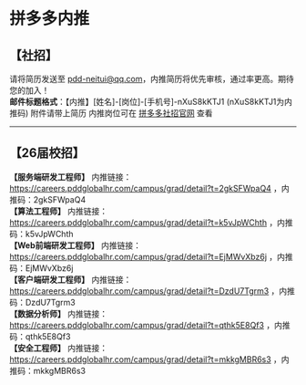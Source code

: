 # 拼多多内推

## 【社招】
请将简历发送至 [pdd-neitui@qq.com](mailto:pdd-neitui@qq.com)，内推简历将优先审核，通过率更高。期待您的加入！  
**邮件标题格式**：【内推】[姓名]-[岗位]-[手机号]-nXuS8kKTJ1    (nXuS8kKTJ1为内推码)
附件请带上简历
内推岗位可在 [拼多多社招官网](https://careers.pddglobalhr.com/jobs) 查看

---
## 【26届校招】
**【服务端研发工程师】** 内推链接：https://careers.pddglobalhr.com/campus/grad/detail?t=2gkSFWpaQ4 ，内推码：2gkSFWpaQ4  
**【算法工程师】** 内推链接：https://careers.pddglobalhr.com/campus/grad/detail?t=k5vJpWChth ，内推码：k5vJpWChth  
**【Web前端研发工程师】** 内推链接：https://careers.pddglobalhr.com/campus/grad/detail?t=EjMWvXbz6j ，内推码：EjMWvXbz6j  
**【客户端研发工程师】** 内推链接：https://careers.pddglobalhr.com/campus/grad/detail?t=DzdU7Tgrm3 ，内推码：DzdU7Tgrm3  
**【数据分析师】** 内推链接：https://careers.pddglobalhr.com/campus/grad/detail?t=qthk5E8Qf3 ，内推码：qthk5E8Qf3  
**【安全工程师】** 内推链接：https://careers.pddglobalhr.com/campus/grad/detail?t=mkkgMBR6s3 ，内推码：mkkgMBR6s3  
